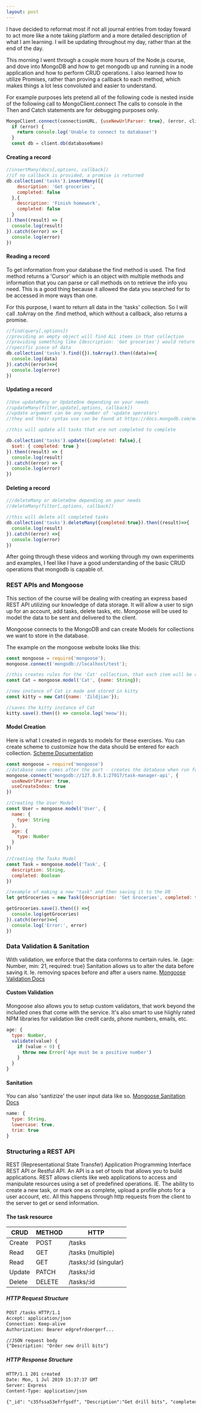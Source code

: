 ```yaml
---
layout: post
---
```

I have decided to reformat most if not all journal entries from today foward to act more like a note taking platform and a more detailed description of what I am learning. I will be updating throughout my day, rather than at the end of the day.

This morning I went through a couple more hours of the Node.js course, and dove into MongoDB and how to get mongodb up and running in a node application and how to perform CRUD operations. I also learned how to utilize Promises, rather than proving a callback to each method, which makes things a lot less convoluted and easier to understand.

For example purposes lets pretend all of the following code is nested inside of the following call to MongoClient.connect The calls to console in the Then and Catch statements are for debugging purposes only.

```javascript
MongoClient.connect(connectionURL, {useNewUrlParser: true}, (error, client) => {
  if (error) {
    return console.log('Unable to connect to database!')
  }
  const db = client.db(databaseName)
```

#### Creating a record

```javascript
//insertMany(docs[,options, callback])
//if no callback is provided, a promise is returned
db.collection('tasks').insertMany([{
    description: 'Get groceries',
    completed: false
  },{
    description: 'Finish homework',
    completed: false
  }
]).then((result) => {
  console.log(result)
}).catch((error) => {
  console.log(error)
})
```

#### Reading a record
To get information from your database the find method is used. The find method returns a 'Cursor' which is an object with multiple methods and information that you can parse or call methods on to retrieve the info you need. This is a good thing because it allowed the data you searched for to be accessed in more ways than one.

For this purpose, I want to return all data in the 'tasks' collection. So I will call .toArray on the .find method, which without a callback, also returns a promise.

```javascript
//find(query[,options])
//providing an empty object will find ALL items in that collection
//providing something like {description: 'Get groceries'} would return that one
//specific piece of data
db.collection('tasks').find({}).toArray().then((data)=>{
  console.log(data)
}).catch((error)=>{
  console.log(error)
})
```

#### Updating a record
```javascript
//Use updateMany or UpdateOne depending on your needs
//updateMany(filter,update[,options, callback])
//update argument can be any number of 'update operators'
//they and their syntax use can be found at https://docs.mongodb.com/manual/reference/operator/update/#id1

//this will update all tasks that are not completed to complete

db.collection('tasks').update({completed: false},{
  $set: { completed: true }
}).then((result) => {
  console.log(result)
}).catch((error) => {
  console.log(error)
})
```

#### Deleting a record

```javascript
///deleteMany or deleteOne depending on your needs
//deleteMany(filter[,options, callback])

//this will delete all completed tasks
db.collection('tasks').deleteMany({completed:true}).then((result)=>{
  console.log(result)
}).catch((error) =>{
  console.log(error)
})
```

After going through these videos and working through my own experiments and examples, I feel like I have a good understanding of the basic CRUD operations that mongodb is capable of.

### REST APIs and Mongoose
This section of the course will be dealing with creating an express based REST API utilizing our knowledge of data storage. It will allow a user to sign up for an account, add tasks, delete tasks, etc. Mongoose will be used to model the data to be sent and delivered to the client.

Mongoose connects to the MongoDB and can create Models for collections we want to store in the database.

The example on the mongoose website looks like this:

```javascript
const mongoose = require('mongoose');
mongoose.connect('mongodb://localhost/test');

//this creates rules for the 'Cat' collection, that each item will be called 'name' and a String must be passed to that.
const Cat = mongoose.model('Cat', {name: String});

//new instance of Cat is made and stored in kitty
const kitty = new Cat({name: 'Zildjian'});

//saves the kitty instance of Cat
kitty.save().then(() => console.log('meow'));
```

#### Model Creation
Here is what I created in regards to models for these exercises. You can create scheme to customize how the data should be entered for each collection. [Scheme Documentation](https://mongoosejs.com/docs/schematypes.html)

```javascript
const mongoose = require('mongoose')
//database name comes after the port - creates the database when run for the first time
mongoose.connect('mongodb://127.0.0.1:27017/task-manager-api', {
  useNewUrlParser: true,
  useCreateIndex: true
})

//Creating the User Model
const User = mongoose.model('User', {
  name: {
    type: String
  },
  age: {
    type: Number
  }
})

//Creating the Tasks Model
const Task = mongoose.model('Task', {
  description: String,
  completed: Boolean
})

//example of making a new "task" and then saving it to the DB
let getGroceries = new Task({description: 'Get Groceries', completed: false})

getGroceries.save().then(() =>{
  console.log(getGroceries)
}).catch((error)=>{
  console.log('Error:', error)
})

```

### Data Validation & Sanitation
With validation, we enforce that the data conforms to certain rules. Ie. {age: Number, min: 21, required: true} Sanitation allows us to alter the data before saving it. Ie. removing spaces before and after a users name.
[Mongoose Validation Docs](https://mongoosejs.com/docs/validation.html)

#### Custom Validation
Mongoose also allows you to setup custom validators, that work beyond the included ones that come with the service. It's also smart to use hiighly rated NPM libraries for validation like credit cards, phone numbers, emails, etc.
```javascript
age: {
  type: Number,
  validate(value) {
    if (value < 0) {
      throw new Error('Age must be a positive number')
    }
  }
}
```
#### Sanitation
You can also 'santizize' the user input data like so. [Mongoose Sanitation Docs](https://mongoosejs.com/docs/schematypes.html)
```javascript
name: {
  type: String,
  lowercase: true,
  trim: true
}
```

### Structuring a REST API
REST (Representational State Transfer) Application Programming Interface REST API or Restful API. An API is a set of tools that allows you to build applications. REST allows clients like web applications to access and manipulate resources using a set of predefined operations. IE. The ability to create a new task, or mark one as complete, upload a profile photo for a user account, etc. All this happens through http requests from the client to the server to get or send information.

#### The task resource
CRUD | METHOD | HTTP
--- | --- | ---
Create | POST | /tasks
Read | GET | /tasks (multiple)
Read | GET | /tasks/:id (singular)
Update | PATCH | /tasks/:id
Delete | DELETE | /tasks/:id

##### HTTP Request Structure
```html
POST /tasks HTTP/1.1
Accept: application/json
Connection: Keep-alive
Authorization: Bearer edgrefrdoergerf...

//JSON request body
{"Description: "Order new drill bits"}
```
##### HTTP Response Structure
```html
HTTP/1.1 201 created
Date: Mon, 1 Jul 2019 15:37:37 GMT
Server: Express
Content-Type: application/json

{"_id": "c35fssa53efrfgsdf", "Description":"Get drill bits", "completed" : false}
```
